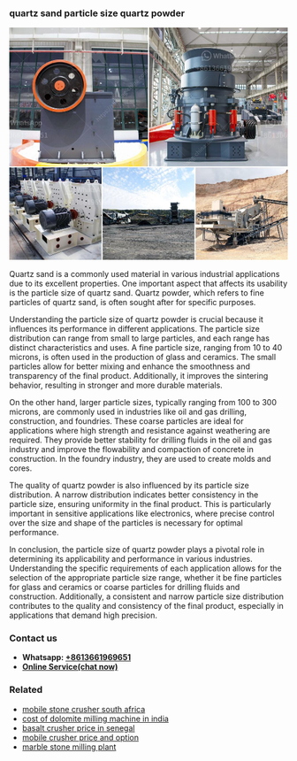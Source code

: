 <h3>quartz sand particle size quartz powder</h3><img src='1708587252.jpg' alt=''><p>Quartz sand is a commonly used material in various industrial applications due to its excellent properties. One important aspect that affects its usability is the particle size of quartz sand. Quartz powder, which refers to fine particles of quartz sand, is often sought after for specific purposes.</p><p>Understanding the particle size of quartz powder is crucial because it influences its performance in different applications. The particle size distribution can range from small to large particles, and each range has distinct characteristics and uses. A fine particle size, ranging from 10 to 40 microns, is often used in the production of glass and ceramics. The small particles allow for better mixing and enhance the smoothness and transparency of the final product. Additionally, it improves the sintering behavior, resulting in stronger and more durable materials.</p><p>On the other hand, larger particle sizes, typically ranging from 100 to 300 microns, are commonly used in industries like oil and gas drilling, construction, and foundries. These coarse particles are ideal for applications where high strength and resistance against weathering are required. They provide better stability for drilling fluids in the oil and gas industry and improve the flowability and compaction of concrete in construction. In the foundry industry, they are used to create molds and cores.</p><p>The quality of quartz powder is also influenced by its particle size distribution. A narrow distribution indicates better consistency in the particle size, ensuring uniformity in the final product. This is particularly important in sensitive applications like electronics, where precise control over the size and shape of the particles is necessary for optimal performance.</p><p>In conclusion, the particle size of quartz powder plays a pivotal role in determining its applicability and performance in various industries. Understanding the specific requirements of each application allows for the selection of the appropriate particle size range, whether it be fine particles for glass and ceramics or coarse particles for drilling fluids and construction. Additionally, a consistent and narrow particle size distribution contributes to the quality and consistency of the final product, especially in applications that demand high precision.</p><h3>Contact us</h3><ul><li><strong>Whatsapp:&nbsp;<a href="https://wa.me/8613661969651">+8613661969651</a></strong></li><li><a href="https://swt.shibang-china.com/?git&amp;zhl&amp;quartz sand particle size quartz powder"><strong>Online Service(chat now)</strong></a></li></ul><h3>Related</h3><ul><li><a href='mobile stone crusher south africa.md'>mobile stone crusher south africa</a></li><li><a href='cost of dolomite milling machine in india.md'>cost of dolomite milling machine in india</a></li><li><a href='basalt crusher price in senegal.md'>basalt crusher price in senegal</a></li><li><a href='mobile crusher price and option.md'>mobile crusher price and option</a></li><li><a href='marble stone milling plant.md'>marble stone milling plant</a></li></ul>